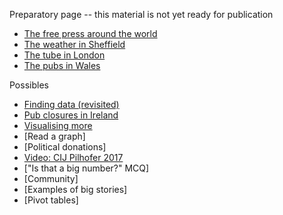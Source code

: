Preparatory page -- this material is not yet ready for publication

- [The free press around the world](https://forms.gle/1K3vwKRC9FR5JZdS8)
- [The weather in Sheffield](https://forms.gle/vE7qyvDxMPbysyo88)
- [The tube in London](https://forms.gle/TEcZadFC7MkCMzBu5)
- [The pubs in Wales](https://forms.gle/qrL5jyJ6Lkts5vscA)

Possibles

- [Finding data (revisited)](https://aodhanlutetiae.github.io/dj/finding)
- [Pub closures in Ireland](https://www.irishtimes.com/life-and-style/food-and-drink/irish-pub-closures-the-slow-death-of-the-local-bar-1.4016286)
- [Visualising more](https://aodhanlutetiae.github.io/dj/viz)
- [Read a graph]
- [Political donations]
- [Video: CIJ Pilhofer 2017](https://aodhanlutetiae.github.io/dj/vid)
- ["Is that a big number?" MCQ]
- [Community]
- [Examples of big stories]
- [Pivot tables]
